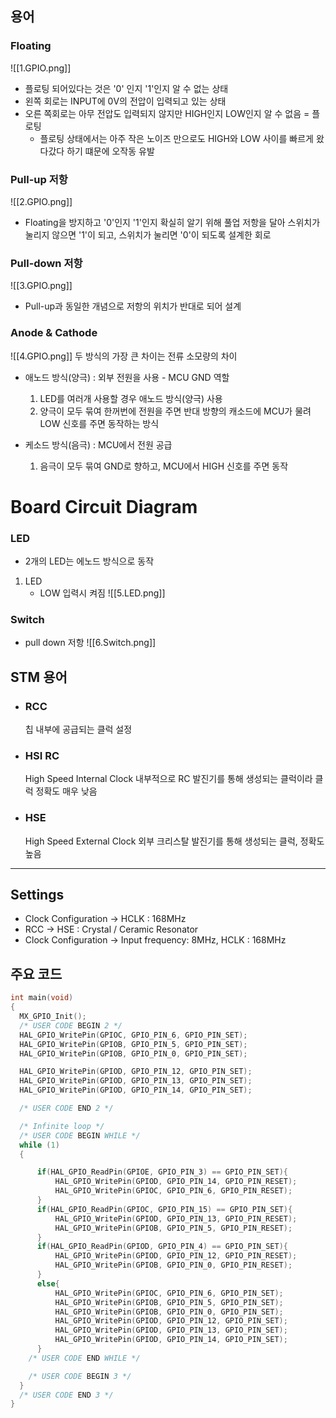 

## 용어

### Floating  
![[1.GPIO.png]]
- 플로팅 되어있다는 것은 '0' 인지 '1'인지 알 수 없는 상태
- 왼쪽 회로는 INPUT에 0V의 전압이 입력되고 있는 상태 
- 오른 쪽회로는 아무 전압도 입력되지 않지만 HIGH인지 LOW인지 알 수 없음 = 플로팅
	- 플로팅 상태에서는 아주 작은 노이즈 만으로도 HIGH와 LOW 사이를 빠르게 왔다갔다 하기 떄문에 오작동 유발


### Pull-up 저항
![[2.GPIO.png]]
- Floating을 방지하고 '0'인지 '1'인지 확실히 알기 위해 풀업 저항을 달아 스위치가 눌리지 않으면 '1'이 되고, 스위치가 눌리면 '0'이 되도록 설계한 회로


### Pull-down 저항
  ![[3.GPIO.png]]
- Pull-up과 동일한 개념으로 저항의 위치가 반대로 되어 설계


### Anode & Cathode

![[4.GPIO.png]]
두 방식의 가장 큰 차이는 전류 소모량의 차이

- 애노드 방식(양극) : 외부 전원을 사용 - MCU GND 역할
    1. LED를 여러개 사용할 경우 애노드 방식(양극) 사용
    2. 양극이 모두 묶여 한꺼번에 전원을 주면 반대 방향의 캐소드에 MCU가 물려 LOW 신호를 주면 동작하는 방식
   
- 케소드 방식(음극) : MCU에서 전원 공급
    1. 음극이 모두 묶여 GND로 향하고, MCU에서 HIGH 신호를 주면 동작




# Board Circuit Diagram

### LED

- 2개의 LED는 에노드 방식으로 동작
1. LED
	- LOW 입력시 켜짐 
![[5.LED.png]]


### Switch 
- pull down 저항
![[6.Switch.png]]




## STM 용어 

- ### RCC 
    칩 내부에 공급되는 클럭 설정

- ### HSI RC
    High Speed Internal Clock 
    내부적으로 RC 발진기를 통해 생성되는 클럭이라 클럭 정확도 매우 낮음 

- ### HSE
    High Speed External Clock
    외부 크리스탈 발진기를 통해 생성되는 클럭, 정확도 높음 


---
## Settings
- Clock Configuration -> HCLK : 168MHz
- RCC -> HSE : Crystal / Ceramic Resonator 
- Clock Configuration -> Input frequency: 8MHz, HCLK : 168MHz


## 주요 코드 
``` cpp
int main(void)
{
  MX_GPIO_Init();
  /* USER CODE BEGIN 2 */
  HAL_GPIO_WritePin(GPIOC, GPIO_PIN_6, GPIO_PIN_SET);
  HAL_GPIO_WritePin(GPIOB, GPIO_PIN_5, GPIO_PIN_SET);
  HAL_GPIO_WritePin(GPIOB, GPIO_PIN_0, GPIO_PIN_SET);

  HAL_GPIO_WritePin(GPIOD, GPIO_PIN_12, GPIO_PIN_SET);
  HAL_GPIO_WritePin(GPIOD, GPIO_PIN_13, GPIO_PIN_SET);
  HAL_GPIO_WritePin(GPIOD, GPIO_PIN_14, GPIO_PIN_SET);

  /* USER CODE END 2 */

  /* Infinite loop */
  /* USER CODE BEGIN WHILE */
  while (1)
  {

	  if(HAL_GPIO_ReadPin(GPIOE, GPIO_PIN_3) == GPIO_PIN_SET){
		  HAL_GPIO_WritePin(GPIOD, GPIO_PIN_14, GPIO_PIN_RESET);
		  HAL_GPIO_WritePin(GPIOC, GPIO_PIN_6, GPIO_PIN_RESET);
	  }
	  if(HAL_GPIO_ReadPin(GPIOC, GPIO_PIN_15) == GPIO_PIN_SET){
		  HAL_GPIO_WritePin(GPIOD, GPIO_PIN_13, GPIO_PIN_RESET);
		  HAL_GPIO_WritePin(GPIOB, GPIO_PIN_5, GPIO_PIN_RESET);
	  }
	  if(HAL_GPIO_ReadPin(GPIOD, GPIO_PIN_4) == GPIO_PIN_SET){
		  HAL_GPIO_WritePin(GPIOD, GPIO_PIN_12, GPIO_PIN_RESET);
		  HAL_GPIO_WritePin(GPIOB, GPIO_PIN_0, GPIO_PIN_RESET);
	  }
	  else{
		  HAL_GPIO_WritePin(GPIOC, GPIO_PIN_6, GPIO_PIN_SET);
		  HAL_GPIO_WritePin(GPIOB, GPIO_PIN_5, GPIO_PIN_SET);
		  HAL_GPIO_WritePin(GPIOB, GPIO_PIN_0, GPIO_PIN_SET);
		  HAL_GPIO_WritePin(GPIOD, GPIO_PIN_12, GPIO_PIN_SET);
		  HAL_GPIO_WritePin(GPIOD, GPIO_PIN_13, GPIO_PIN_SET);
		  HAL_GPIO_WritePin(GPIOD, GPIO_PIN_14, GPIO_PIN_SET);
	  }
    /* USER CODE END WHILE */

    /* USER CODE BEGIN 3 */
  }
  /* USER CODE END 3 */
}
```

